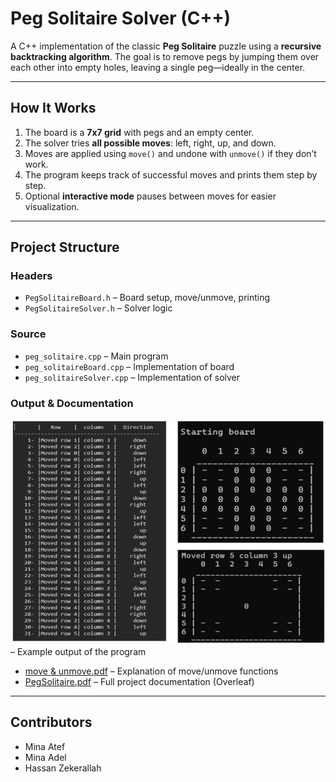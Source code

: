 # Peg Solitaire Solver (C++)

A C++ implementation of the classic **Peg Solitaire** puzzle using a **recursive backtracking algorithm**. The goal is to remove pegs by jumping them over each other into empty holes, leaving a single peg—ideally in the center.

---
## How It Works

1. The board is a **7x7 grid** with pegs and an empty center.
2. The solver tries **all possible moves**: left, right, up, and down.
3. Moves are applied using `move()` and undone with `unmove()` if they don’t work.
4. The program keeps track of successful moves and prints them step by step.
5. Optional **interactive mode** pauses between moves for easier visualization.

---

## Project Structure

### Headers
- `PegSolitaireBoard.h` – Board setup, move/unmove, printing  
- `PegSolitaireSolver.h` – Solver logic  

### Source
- `peg_solitaire.cpp` – Main program  
- `peg_solitaireBoard.cpp` – Implementation of board  
- `peg_solitaireSolver.cpp` – Implementation of solver  

### Output & Documentation
[![Peg Run](Peg%20Run.png)](Peg%20Run.png)
</br>
– Example output of the program  
- [move & unmove.pdf](move%20&%20unmove.pdf) – Explanation of move/unmove functions  
- [PegSolitaire.pdf](PegSolitaire.pdf) – Full project documentation (Overleaf)  

---
## Contributors

- Mina Atef  
- Mina Adel  
- Hassan Zekerallah



